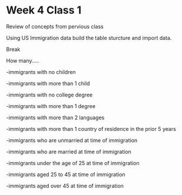 # Week 4 Class 1 #

Review of concepts from pervious class 

Using US Immigration data build the table sturcture and import data. 

Break

How many.....

-immigrants with no children

-immigrants with more than 1 child

-immigrants with no college degree

-immigrants with more than 1 degree

-immigrants with more than 2 languages

-immigrants with more than 1 country of residence in the prior 5 years

-immigrants who are unmarried at time of immigration

-immigrants who are married at time of immigration

-immigrants under the age of 25 at time of immigration

-immigrants aged 25 to 45 at time of immigration

-immigrants aged over 45 at time of immigration